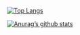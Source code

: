 <!-- [![My Skills](https://skillicons.dev/icons?i=java,androidstudio,arduino,c,eclipse,github,linux,mysql,bash,py,r,unity,visualstudio,vscode,bash,selenium,wordpress&theme=light&)](https://skillicons.dev) -->


 
 
 
<!--  
<p align="center">
  <a href="https://skillicons.dev">
    <img src="https://skillicons.dev/icons?i=java,androidstudio,arduino,r,c,eclipse,github,linux,mysql,py,r,unity,visualstudio,vscode,selenium,wordpress&theme=dark&" />
  </a>
</p>
 -->

<!-- - 👋 Hi, I’m @tamer98
- 👀 I’m interested in ...
- 🌱 I’m currently learning ...
- 💞️ I’m looking to collaborate on ...
- 📫 How to reach me ...


tamer98/tamer98 is a ✨ special ✨ repository because its `README.md` (this file) appears on your GitHub profile.
You can click the Preview link to take a look at your changes.
 -->


[![Top Langs](https://github-readme-stats.vercel.app/api/top-langs/?username=tamer98&layout=compact)](https://github.com/tamer98)

[![Anurag’s github stats](https://github-readme-stats.vercel.app/api?username=tamer98)](https://github.com/tamer98)


 
